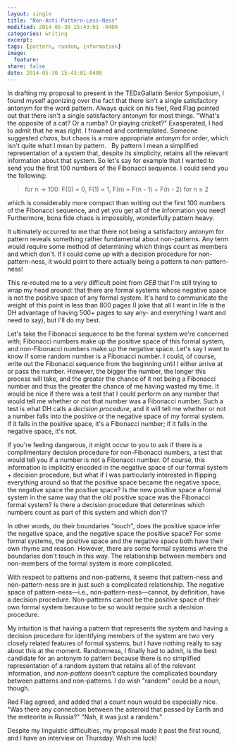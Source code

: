 ```yaml
---
layout: single
title: "Non-Anti-Pattern-Less-Ness"
modified: 2014-05-30 15:43:01 -0400
categories: writing
excerpt:
tags: [pattern, random, information]
image:
  feature:
share: false
date: 2014-05-30 15:43:01-0400
---
```

In drafting my proposal to present in the TEDxGallatin Senior Symposium, I found myself agonizing over the fact that there isn't a single satisfactory antonym for the word pattern. Always quick on his feet, Red Flag pointed out that there isn't a single satisfactory antonym for most things. "What's the opposite of a cat? Or a rumba? Or playing cricket?" Exasperated, I had to admit that he was right. I frowned and contemplated. Someone suggested _chaos_, but chaos is a more appropriate antonym for order, which isn't quite what I mean by pattern.
 
By pattern I mean a simplified representation of a system that, despite its simplicity, retains all the relevant information about that system. So let's say for example that I wanted to send you the first 100 numbers of the Fibonacci sequence. I could send you the following:

> for n → 100: F(0) = 0, F(1) = 1, F(n) = F(n - 1) + F(n - 2) for n ≥ 2

which is considerably more compact than writing out the first 100 numbers of the Fibonacci sequence, and yet you get all of the information you need! Furthermore, bona fide chaos is impossibly, wonderfully pattern heavy.

It ultimately occurred to me that there not being a satisfactory antonym for pattern reveals something rather fundamental about non-patterns. Any term would require some method of determining which things count as members and which don't. If I could come up with a decision procedure for non-pattern-ness, it would point to there actually being a pattern to non-pattern-ness!

This re-routed me to a very difficult point from _GEB_ that I'm still trying to wrap my head around: that there are formal systems whose negative space is not the positive space of any formal system. It's hard to communicate the weight of this point in less than 800 pages (I joke that all I want in life is the DH advantage of having 500+ pages to say any- and everything I want and need to say), but I'll do my best.

Let's take the Fibonacci sequence to be the formal system we're concerned with; Fibonacci numbers make up the positive space of this formal system, and non-Fibonacci numbers make up the negative space. Let's say I want to know if some random number is a Fibonacci number. I could, of course, write out the Fibonacci sequence from the beginning until I either arrive at or pass the number. However, the bigger the number, the longer this process will take, and the greater the chance of it not being a Fibonacci number and thus the greater the chance of me having wasted my time. It would be nice if there was a test that I could perform on any number that would tell me whether or not that number was a Fibonacci number. Such a test is what DH calls a _decision procedure_, and it will tell me whether or not a number falls into the positive or the negative space of my formal system. If it falls in the positive space, it's a Fibonacci number; if it falls in the negative space, it's not.

If you're feeling dangerous, it might occur to you to ask if there is a complimentary decision procedure for non-Fibonacci numbers, a test that would tell you if a number is not a Fibonacci number. Of course, this information is implicitly encoded in the negative space of our formal system + decision procedure, but what if I was particularly interested in flipping everything around so that the positive space became the negative space, the negative space the positive space? Is the new positive space a formal system in the same way that the old positive space was the Fibonacci formal system? Is there a decision procedure that determines which numbers count as part of this system and which don't?

In other words, do their boundaries "touch", does the positive space infer the negative space, and the negative space the positive space? For some formal systems, the positive space and the negative space both have their own rhyme and reason. However, there are some formal systems where the boundaries don't touch in this way. The relationship between members and non-members of the formal system is more complicated.

With respect to patterns and non-patterns, it seems that pattern-ness and non-pattern-ness are in just such a complicated relationship. The negative space of pattern-ness—i.e., non-pattern-ness—cannot, by definition, have a decision procedure. Non-patterns cannot be the positive space of their own formal system because to be so would require such a decision procedure.

My intuition is that having a pattern that represents the system and having a decision procedure for identifying members of the system are two very closely related features of formal systems, but I have nothing really to say about this at the 
moment. Randomness, I finally had to admit, is the best candidate for an antonym to pattern because there is no simplified representation of a random system that retains all of the relevant information, and _non-pattern_ doesn't capture the complicated boundary between patterns and non-patterns. I do wish "random" could be a noun, though.

Red Flag agreed, and added that a count noun would be especially nice. "Was there any connection between the asteroid that passed by Earth and the meteorite in Russia?" "Nah, it was just a random."

Despite my linguistic difficulties, my proposal made it past the first round, and I have an interview on Thursday. Wish me luck!
